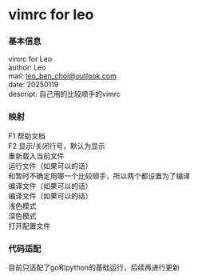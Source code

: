 # vimrc for leo

### 基本信息

vimrc for Leo  
author: Leo  
mail: leo_ben_choi@outlook.com  
date: 20250119  
descript: 自己用的比较顺手的vimrc  


### 映射

F1 帮助文档  
F2 显示/关闭行号，默认为显示  
<F4> 重新载入当前文件  
<F5> 运行文件（如果可以的话）  
<C-F5>和<S-F5>暂时不确定用哪一个比较顺手，所以两个都设置为了编译  
<C-F5> 编译文件（如果可以的话）  
<S-F5> 编译文件（如果可以的话）  
<F7> 浅色模式  
<F8> 深色模式  
<F12> 打开配置文件  


### 代码适配

目前只适配了go和python的基础运行，后续再进行更新
